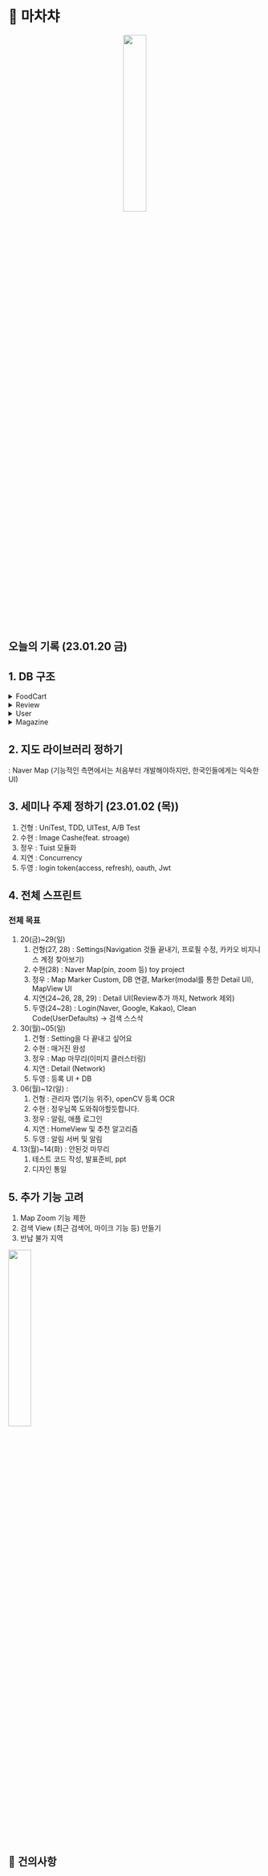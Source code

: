 # 🍢 마차챠

<p align="center"><img src="https://user-images.githubusercontent.com/48436020/214490359-37a07b11-51cb-4045-b7e3-1ca9c141b07d.jpeg" width=30%></p>

## 오늘의 기록 (23.01.20 금)

## 1. DB 구조
<details>
<summary>FoodCart</summary>
<div markdown="5">
    
```swift
struct FoodCart {
    let id: String
    let createdAt: Timestamp    // 가게가 등록된 시간
    let updatedAt: Timestamp    // 가게의 정보가 업데이트된 시간
    let geoPoint: GeoPoint      // 가게의 실제 좌표
    let region: String          // 동기준 ex) 명동, 을지로동
    let name: String            // 사용자가 등록할 포장마차의 이름
    let address: String         // 포장마차의 실제 위치
    let visitedCnt: Int         // 가게를 방문한 총 유저 수
    let favoriteCnt: Int        // 가게를 즐겨찾기로 등로한 유저 수
    let paymentOpt: [String]    // [카드, 현금, 계좌이체]
    let openingDays: [Bool]     // [월, 화, 수, 목, 금, 토, 일] 오픈한 날은 true로 바꿔줌
    let menu: [String: Int]     // 메뉴 Ex(붕어빵: 3000)
    let bestMenu: Int           // 아이콘을 위한 변수
    let imageId: [String]       // storage image
    let grade: Double           // 가게의 평점
    let reportCnt: Int          // 가게가 신고된 횟수
    let reviewId: [String]      // 가게에 대한 리뷰 정보
}
```
  
</div>
</details>
<details>
<summary>Review</summary>
<div markdown="5">
    
```swift
struct Review {
    let id: String
    let foodCartId: String          // foodCart id
    let grade: Double               // 리뷰의 평점
    let description: String         // 사용자 후기
    let reviewer: String            // 리뷰쓴 사람의 userID
    let createdAt: Timestamp
    let upadtedAt: Timestamp
    let imageId: [String]           // 사용자가 review 올린 사진들
}
```
  
</div>
</details>
<details>
<summary>User</summary>
<div markdown="5">
    
```swift
struct User {
    let id: String
    let createdAt: Timestamp
    let updatedAt: Timestamp
    let email: String
    let name: String            // 사용자가 회원가입 시 등록한 이름
    let favoriteId: [String]    // 즐겨찾기한 foodCart id
    let visitedId: [String]     // 내가 가본 foodCart id
    let profileId: String       // 유저의 프로필 사진
    let isFirstLogin: Bool      // 최초 로그인 여부
}
```
  
</div>
</details>
<details>
<summary>Magazine</summary>
<div markdown="5">
    
```swift
struct Magazine {
    let id: String
    let createdAt: Timestamp
    let updatedAt: Timestamp
    let foodCartId: [String]        // foodCart들의 id
    let description: String         // 매거진의 설명
    let pickTitle: String           // ~~~'s PICK
    let title: String               // Main Title
    let subTitle: String            // SubTitle
    let comment: String             // 큐레이터의 한마디
		let thumbnail: String           // 매거진의 Main Image, storageId
}
```
  
</div>
</details>

## 2. 지도 라이브러리 정하기
: Naver Map (기능적인 측면에서는 처음부터 개발해야하지만, 한국인들에게는 익숙한 UI)

## 3. 세미나 주제 정하기 (23.01.02 (목))
1. 건형 : UniTest, TDD, UITest, A/B Test
2. 수현 : Image Cashe(feat. stroage)
3. 정우 : Tuist 모듈화
4. 지연 : Concurrency
5. 두영 : login token(access, refresh), oauth, Jwt

## 4. 전체 스프린트
### 전체 목표
1. 20(금)~29(일)
    1. 건형(27, 28) : Settings(Navigation 것들 끝내기, 프로필 수정, 카카오 비지니스 계정 찾아보기)
    2. 수현(28) : Naver Map(pin, zoom 등) toy project
    3. 정우 : Map Marker Custom, DB 연결, Marker(modal를 통한 Detail UI), MapView UI
    4. 지연(24~26, 28, 29) : Detail UI(Review추가 까지, Network 제외)
    5. 두영(24~28) : Login(Naver, Google, Kakao), Clean Code(UserDefaults) → 검색 스스삭 
2. 30(월)~05(일)
    1. 건형 : Setting을 다 끝내고 싶어요
    2. 수현 : 매거진 완성
    3. 정우 : Map 마무리(이미지 클러스터링)
    4. 지연 : Detail (Network)
    5. 두영 : 등록 UI + DB
3. 06(월)~12(일) :
    1. 건형 : 관리자 앱(기능 위주), openCV 등록 OCR
    2. 수현 : 정우님쪽 도와줘야할듯합니다.
    3. 정우 : 알림, 애플 로그인
    4. 지연 : HomeView 및 추천 알고리즘
    5. 두영 : 알림 서버 및 알림
4. 13(월)~14(화) : 안된것 마무리
    1. 테스트 코드 작성, 발표준비, ppt
    2. 디자인 통일

## 5. 추가 기능 고려
1. Map Zoom 기능 제한
2. 검색 View (최근 검색어, 마이크 기능 등) 만들기
3. 반납 불가 지역
<p align="left"><img src="https://user-images.githubusercontent.com/48436020/214491743-931e0f27-96ad-48f6-973c-ff000efb6b13.png" width=30%></p>

## 🙋 건의사항
